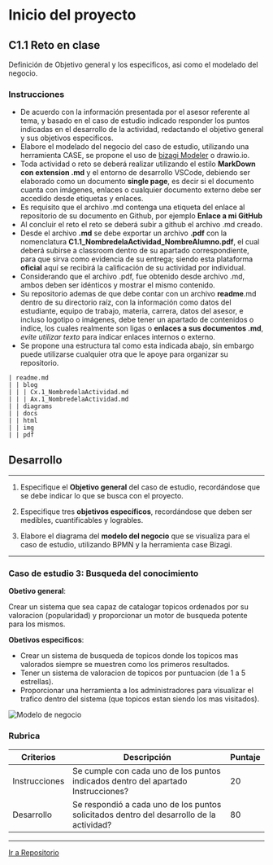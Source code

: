 # Inicio del proyecto

## C1.1 Reto en clase

Definición de Objetivo general y los especificos, asi como el modelado del negocio.

###  Instrucciones

- De acuerdo con la información presentada por el asesor referente al tema, y basado en el caso de estudio indicado responder los puntos indicadas en el desarrollo de la actividad, redactando el objetivo general y sus objetivos especificos.
- Elabore el modelado del negocio del caso de estudio, utilizando una herramienta CASE, se propone el uso de [bizagi Modeler](https://www.bizagi.com/plataforma/modeler) o drawio.io.
- Toda actividad o reto se deberá realizar utilizando el estilo **MarkDown con extension .md** y el entorno de desarrollo VSCode, debiendo ser elaborado como un documento **single page**, es decir si el documento cuanta con imágenes, enlaces o cualquier documento externo debe ser accedido desde etiquetas y enlaces.
- Es requisito que el archivo .md contenga una etiqueta del enlace al repositorio de su documento en Github, por ejemplo **Enlace a mi GitHub**
- Al concluir el reto el reto se deberá subir a github el archivo .md creado.
- Desde el archivo **.md** se debe exportar un archivo **.pdf** con la nomenclatura **C1.1_NombredelaActividad_NombreAlumno.pdf**, el cual deberá subirse a classroom dentro de su apartado correspondiente, para que sirva como evidencia de su entrega; siendo esta plataforma **oficial** aquí se recibirá la calificación de su actividad por individual.
- Considerando que el archivo .pdf, fue obtenido desde archivo .md, ambos deben ser idénticos y mostrar el mismo contenido.
- Su repositorio ademas de que debe contar con un archivo **readme**.md dentro de su directorio raíz, con la información como datos del estudiante, equipo de trabajo, materia, carrera, datos del asesor, e incluso logotipo o imágenes, debe tener un apartado de contenidos o indice, los cuales realmente son ligas o **enlaces a sus documentos .md**, _evite utilizar texto_ para indicar enlaces internos o externo.
- Se propone una estructura tal como esta indicada abajo, sin embargo puede utilizarse cualquier otra que le apoye para organizar su repositorio.

```
| readme.md
| | blog
| | | Cx.1_NombredelaActividad.md
| | | Ax.1_NombredelaActividad.md
| | diagrams
| | docs
| | html
| | img
| | pdf    
```



## Desarrollo

___


1. Especifique el  **Objetivo general** del caso de estudio, recordándose que se debe indicar lo que se busca con el proyecto.


2. Especifique tres **objetivos específicos**, recordándose que deben ser medibles, cuantificables y logrables.


3. Elabore el diagrama del **modelo del negocio** que se visualiza para el caso de estudio, utilizando BPMN y la herramienta case Bizagi.


___
### **Caso de estudio 3:** Busqueda del conocimiento

**Obetivo general**:

 Crear un sistema que sea capaz de catalogar topicos ordenados por su valoracion (popularidad) y proporcionar un motor de busqueda potente para los mismos. 

**Obetivos especificos**:

- Crear un sistema de busqueda de topicos donde los topicos mas valorados siempre se muestren como los primeros resultados.
- Tener un sistema de valoracion de topicos por puntuacion (de 1 a 5 estrellas).
- Proporcionar una herramienta a los administradores para visualizar el trafico dentro del sistema (que topicos estan siendo los mas visitados).

![Modelo de negocio](https://raw.githubusercontent.com/Carlos-Gallardoo/AnalisisAvanzadoDeSoftware/156eadf44e667a70b7273b4319becaf9530ff7de/img/C1.1ModeladoNegocio2.svg)

### Rubrica


| Criterios     | Descripción                                                                                  | Puntaje |
| ------------- | -------------------------------------------------------------------------------------------- | ------- |
| Instrucciones | Se cumple con cada uno de los puntos indicados dentro del apartado Instrucciones?            | 20 |
| Desarrollo    | Se respondió a cada uno de los puntos solicitados dentro del desarrollo de la actividad?     | 80      |

---

[Ir a Repositorio](https://github.com/Carlos-Gallardoo/AnalisisAvanzadoDeSoftware)